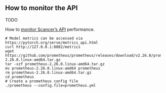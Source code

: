 ## How to monitor the API

TODO

How to [monitor Scancer’s API](https://monitoring.scancer.org/)
performance.

````
# Model metrics can be accessed via https://pytorch.org/serve/metrics_api.html
curl http://127.0.0.1:8082/metrics
wget https://github.com/prometheus/prometheus/releases/download/v2.26.0/prometheus-2.26.0.linux-amd64.tar.gz
tar -xzf prometheus-2.26.0.linux-amd64.tar.gz
mv prometheus-2.26.0.linux-amd64 prometheus
rm prometheus-2.26.0.linux-amd64.tar.gz
cd prometheus
# Create a prometheus config file
./prometheus --config.file=prometheus.yml
````
